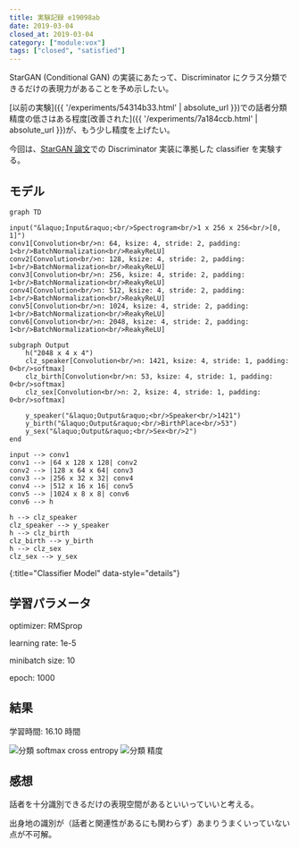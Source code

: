 ```yaml
---
title: 実験記録 e19098ab
date: 2019-03-04
closed_at: 2019-03-04
category: ["module:vox"]
tags: ["closed", "satisfied"]
---
```


StarGAN (Conditional GAN) の実装にあたって、Discriminator にクラス分類できるだけの表現力があることを予め示したい。

[以前の実験]({{ '/experiments/54314b33.html' | absolute_url }})での話者分類精度の低さはある程度[改善された]({{ '/experiments/7a184ccb.html' | absolute_url }})が、もう少し精度を上げたい。

今回は、[StarGAN 論文](http://arxiv.org/abs/1711.09020)での Discriminator 実装に準拠した classifier を実験する。

## モデル ##

```mermaid
graph TD

input("&laquo;Input&raquo;<br/>Spectrogram<br/>1 x 256 x 256<br/>[0, 1]")
conv1[Convolution<br/>n: 64, ksize: 4, stride: 2, padding: 1<br/>BatchNormalization<br/>ReakyReLU]
conv2[Convolution<br/>n: 128, ksize: 4, stride: 2, padding: 1<br/>BatchNormalization<br/>ReakyReLU]
conv3[Convolution<br/>n: 256, ksize: 4, stride: 2, padding: 1<br/>BatchNormalization<br/>ReakyReLU]
conv4[Convolution<br/>n: 512, ksize: 4, stride: 2, padding: 1<br/>BatchNormalization<br/>ReakyReLU]
conv5[Convolution<br/>n: 1024, ksize: 4, stride: 2, padding: 1<br/>BatchNormalization<br/>ReakyReLU]
conv6[Convolution<br/>n: 2048, ksize: 4, stride: 2, padding: 1<br/>BatchNormalization<br/>ReakyReLU]

subgraph Output
    h("2048 x 4 x 4")
    clz_speaker[Convolution<br/>n: 1421, ksize: 4, stride: 1, padding: 0<br/>softmax]
    clz_birth[Convolution<br/>n: 53, ksize: 4, stride: 1, padding: 0<br/>softmax]
    clz_sex[Convolution<br/>n: 2, ksize: 4, stride: 1, padding: 0<br/>softmax]

    y_speaker("&laquo;Output&raquo;<br/>Speaker<br/>1421")
    y_birth("&laquo;Output&raquo;<br/>BirthPlace<br/>53")
    y_sex("&laquo;Output&raquo;<br/>Sex<br/>2")
end

input --> conv1
conv1 --> |64 x 128 x 128| conv2
conv2 --> |128 x 64 x 64| conv3
conv3 --> |256 x 32 x 32| conv4
conv4 --> |512 x 16 x 16| conv5
conv5 --> |1024 x 8 x 8| conv6
conv6 --> h

h --> clz_speaker
clz_speaker --> y_speaker
h --> clz_birth
clz_birth --> y_birth
h --> clz_sex
clz_sex --> y_sex
```
{:title="Classifier Model" data-style="details"}

## 学習パラメータ ##

optimizer: RMSprop

learning rate: 1e-5

minibatch size: 10

epoch: 1000

## 結果 ##

学習時間: 16.10 時間

<img data-gdrive="1rbxSlScIbWe4RqPJUOVja5D-9U49MSwP" title="分類 softmax cross entropy" />
<img data-gdrive="1aLhiYl2rZOV_FAEaFa5LeKVIJ34G17mI" title="分類 精度" />

## 感想 ##

話者を十分識別できるだけの表現空間があるといいっていいと考える。

出身地の識別が（話者と関連性があるにも関わらず）あまりうまくいっていない点が不可解。
